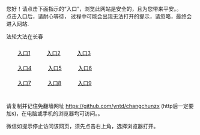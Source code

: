 您好！请点击下面指示的“入口”，浏览此网站是安全的，且为您带来平安。。 <br/>
点击入口后，请耐心等待， 过程中可能会出现无法打开的提示，请忽略，最终会进入网站. </br>

法轮大法在长春<br/>
<div style="padding:10px"><a style="margin:20px" target="_blank" href="https://dt423u1f4ztpr.cloudfront.net/2Qpsp?otvmo" id="ccLink1" rel="nofollow">入口1</a> <a target="_blank" style="margin:20px" href="https://d2pqn6l8yz8o85.cloudfront.net/2Qpsp?qkahqih" id="ccLink2" rel="nofollow">入口2</a> <a style="margin:20px" target="_blank" href="https://d2om87dgvq8aen.cloudfront.net/2Qpsp?ewpwfv" id="ccLink3" rel="nofollow">入口3</a></div>

<div style="padding:10px" ><a style="margin:20px" target="_blank" href="https://dt423u1f4ztpr.cloudfront.net/2Qpsp?otvmo" id="ccLink4" rel="nofollow">入口4</a> <a style="margin:20px" href="https://d2pqn6l8yz8o85.cloudfront.net/2Qpsp?qkahqih" target="_blank" id="ccLink5" rel="nofollow">入口5</a> <a style="margin:20px" href="https://d2om87dgvq8aen.cloudfront.net/2Qpsp?ewpwfv" target="_blank" id="ccLink6" rel="nofollow">入口6</a></div>

<div style="padding:10px"><a style="margin:20px" target="_blank" href="https://dt423u1f4ztpr.cloudfront.net/2Qpsp?otvmo" id="ccLink7" rel="nofollow">入口7</a> <a style="margin:20px" href="https://d2pqn6l8yz8o85.cloudfront.net/2Qpsp?qkahqih" target="_blank" id="ccLink8" rel="nofollow">入口8</a> <a style="margin:20px" target="_blank" href="https://d2om87dgvq8aen.cloudfront.net/2Qpsp?ewpwfv" id="ccLink9" rel="nofollow">入口9</a></div>

<br/>



请复制并记住免翻墙网址 https://github.com/yntd/changchunzx (http后一定要加s)，在电脑或手机的浏览器均可访问。。<br/>

微信如提示停止访问该网页，须先点击右上角，选择浏览器打开。
